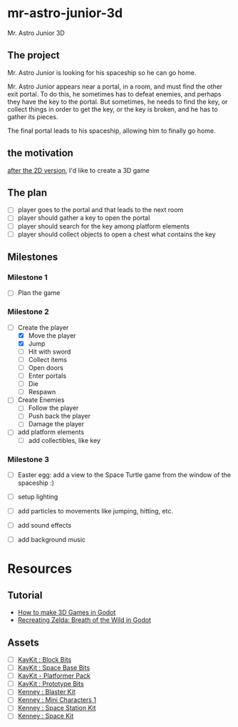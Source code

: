 # mr-astro-junior-3d
Mr. Astro Junior 3D

## The project

Mr. Astro Junior is looking for his spaceship so he can go home.

Mr. Astro Junior appears near a portal, in a room, and must find the other exit portal.
To do this, he sometimes has to defeat enemies, and perhaps they have the key to the portal. But sometimes, he needs to find the key, or collect things in order to get the key, or the key is broken, and he has to gather its pieces.

The final portal leads to his spaceship, allowing him to finally go home.

## the motivation

[after the 2D version](https://milosfarkas.itch.io/urhajos-mr-kicsi), I'd like to create a 3D game 

## The plan

- [ ] player goes to the portal and that leads to the next room
- [ ] player should gather a key to open the portal
- [ ] player should search for the key among platform elements
- [ ] player should collect objects to open a chest what contains the key

## Milestones

### Milestone 1
- [ ] Plan the game

### Milestone 2

- [ ] Create the player
  - [x] Move the player
  - [x] Jump
  - [ ] Hit with sword
  - [ ] Collect items
  - [ ] Open doors
  - [ ] Enter portals
  - [ ] Die
  - [ ] Respawn
- [ ] Create Enemies
  - [ ] Follow the player
  - [ ] Push back the player
  - [ ] Damage the player
- [ ] add platform elements
  - [ ] add collectibles, like key

### Milestone 3

- [ ] Easter egg: add a view to the Space Turtle game from the window of the spaceship :)
- [ ] setup lighting
- [ ] add particles to movements like jumping, hitting, etc.
- [ ] add sound effects
- [ ] add background music


# Resources

## Tutorial
- [How to make 3D Games in Godot](https://youtu.be/ke5KpqcoiIU)
- [Recreating Zelda: Breath of the Wild in Godot](https://youtu.be/AoGOIiBo4Eg)

## Assets
- [ ] [KayKit : Block Bits](https://kaylousberg.itch.io/block-bits)
- [ ] [KayKit : Space Base Bits](https://kaylousberg.itch.io/space-base-bits)
- [ ] [KayKit - Platformer Pack](https://kaylousberg.itch.io/kaykit-platformer)
- [ ] [KayKit : Prototype Bits](https://kaylousberg.itch.io/prototype-bits)
- [ ] [Kenney : Blaster Kit](https://kenney.nl/assets/blaster-kit)
- [ ] [Kenney : Mini Characters 1](https://kenney.nl/assets/mini-characters-1)
- [ ] [Kenney : Space Station Kit](https://kenney.nl/assets/space-station-kit)
- [ ] [Kenney : Space Kit](https://kenney.nl/assets/space-kit)
